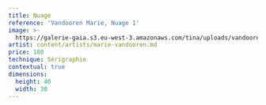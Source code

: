 ```yaml
---
title: Nuage
reference: 'Vandooren Marie, Nuage 1'
image: >-
  https://galerie-gaia.s3.eu-west-3.amazonaws.com/tina/uploads/vandooren-marie/IMG_3209.jpg
artist: content/artists/marie-vandooren.md
price: 180
technique: Sérigraphie
contextual: true
dimensions:
  height: 40
  width: 30
---
```


